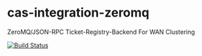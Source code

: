 cas-integration-zeromq
======================

ZeroMQ/JSON-RPC Ticket-Registry-Backend For WAN Clustering

[![Build Status](https://travis-ci.org/stephanarts/cas-integration-zeromq.svg?branch=master)](https://travis-ci.org/stephanarts/cas-integration-zeromq.svg)
